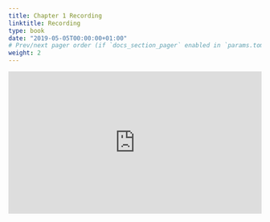 ```yaml
---
title: Chapter 1 Recording
linktitle: Recording
type: book
date: "2019-05-05T00:00:00+01:00"
# Prev/next pager order (if `docs_section_pager` enabled in `params.toml`)
weight: 2
---
```


<div class="iframe-container" style="overflow: hidden; padding-top: 56.25%; position: relative;">
    	<iframe style="border: 0; height: 100%; left: 0; position: absolute; top: 0; width: 100%;" src="https://4cd.zoom.us/rec/share/u-ItI7PszWJIAbOd60TjYaM8QaG1X6a81SgY-6EOzx2PZxJk017wklITIfwdyYvD" frameborder="0"></iframe>
</div>

